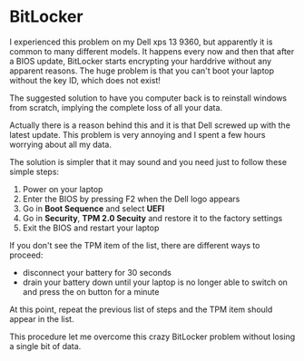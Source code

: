 # BitLocker

I experienced this problem on my Dell xps 13 9360, but apparently it is common to many different models. 
It happens every now and then that after a BIOS update, BitLocker starts encrypting your harddrive without any apparent reasons. The huge problem is that you can't boot your laptop without the key ID, which does not exist!

The suggested solution to have you computer back is to reinstall windows from scratch, implying the complete loss of all your data.

Actually there is a reason behind this and it is that Dell screwed up with the latest update. 
This problem is very annoying and I spent a few hours worrying about all my data. 

The solution is simpler that it may sound and you need just to follow these simple steps:
1. Power on your laptop
2. Enter the BIOS by pressing F2 when the Dell logo appears
3. Go in **Boot Sequence** and select **UEFI**
4. Go in **Security**, **TPM 2.0 Secuity** and restore it to the factory settings
5. Exit the BIOS and restart your laptop

If you don't see the TPM item of the list, there are different ways to proceed:
- disconnect your battery for 30 seconds 
- drain your battery down until your laptop is no longer able to switch on and press the on button for a minute

At this point, repeat the previous list of steps and the TPM item should appear in the list.

This procedure let me overcome this crazy BitLocker problem without losing a single bit of data.

